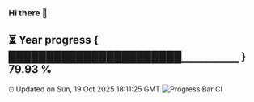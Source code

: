 ### Hi there 👋
⏳ Year progress { ███████████████████████▁▁▁▁▁▁▁ } 79.93 %
---
⏰ Updated on Sun, 19 Oct 2025 18:11:25 GMT
![Progress Bar CI](https://github.com/Moyi321/Moyi321/workflows/Progress%20Bar%20CI/badge.svg)
